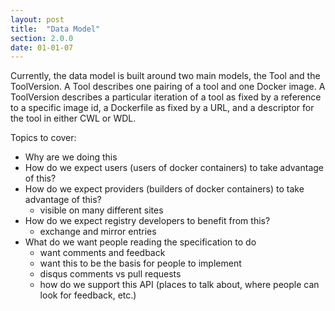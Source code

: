 ```yaml
---
layout: post
title:  "Data Model"
section: 2.0.0
date: 01-01-07
---
```


Currently, the data model is built around two main models, the Tool and the ToolVersion. A Tool describes one pairing of a tool and one Docker image. A ToolVersion describes a particular iteration of a tool as fixed by a reference to a specific image id, a Dockerfile as fixed by a URL, and a descriptor for the tool in either CWL or WDL.

Topics to cover:

* Why are we doing this
* How do we expect users (users of docker containers) to take advantage of this?
* How do we expect providers (builders of docker containers) to take advantage of this?
  * visible on many different sites
* How do we expect registry developers to benefit from this? 
  * exchange and mirror entries
* What do we want people reading the specification to do 
  * want comments and feedback 
  * want this to be the basis for people to implement 
  * disqus comments vs pull requests
  * how do we support this API (places to talk about, where people can look for feedback, etc.)
